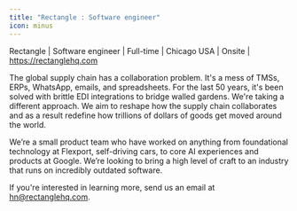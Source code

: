 ```yaml
---
title: "Rectangle : Software engineer"
icon: minus
---
```

Rectangle | Software engineer | Full-time | Chicago USA | Onsite | <a href="https:&#x2F;&#x2F;rectanglehq.com" rel="nofollow">https:&#x2F;&#x2F;rectanglehq.com</a>

The global supply chain has a collaboration problem. It&#x27;s a mess of TMSs, ERPs, WhatsApp, emails, and spreadsheets. For the last 50 years, it&#x27;s been solved with brittle EDI integrations to bridge walled gardens. We&#x27;re taking a different approach. We aim to reshape how the supply chain collaborates and as a result redefine how trillions of dollars of goods get moved around the world.

We’re a small product team who have worked on anything from foundational technology at Flexport, self-driving cars, to core AI experiences and products at Google. We’re looking to bring a high level of craft to an industry that runs on incredibly outdated software.

If you&#x27;re interested in learning more, send us an email at hn@rectanglehq.com.
